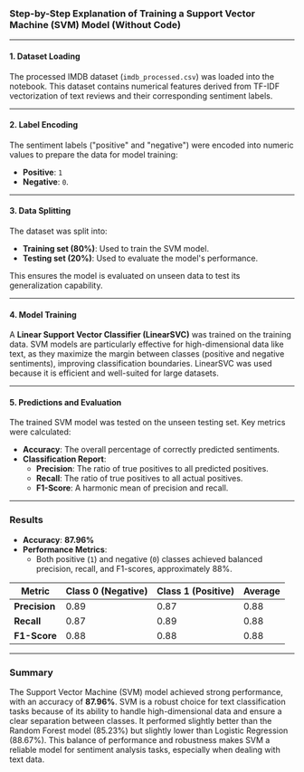 ### Step-by-Step Explanation of Training a Support Vector Machine (SVM) Model (Without Code)

---

#### **1. Dataset Loading**
The processed IMDB dataset (`imdb_processed.csv`) was loaded into the notebook. This dataset contains numerical features derived from TF-IDF vectorization of text reviews and their corresponding sentiment labels.

---

#### **2. Label Encoding**
The sentiment labels ("positive" and "negative") were encoded into numeric values to prepare the data for model training:
- **Positive**: `1`
- **Negative**: `0`.

---

#### **3. Data Splitting**
The dataset was split into:
- **Training set (80%)**: Used to train the SVM model.
- **Testing set (20%)**: Used to evaluate the model's performance.

This ensures the model is evaluated on unseen data to test its generalization capability.

---

#### **4. Model Training**
A **Linear Support Vector Classifier (LinearSVC)** was trained on the training data. SVM models are particularly effective for high-dimensional data like text, as they maximize the margin between classes (positive and negative sentiments), improving classification boundaries. LinearSVC was used because it is efficient and well-suited for large datasets.

---

#### **5. Predictions and Evaluation**
The trained SVM model was tested on the unseen testing set. Key metrics were calculated:
- **Accuracy**: The overall percentage of correctly predicted sentiments.
- **Classification Report**:
  - **Precision**: The ratio of true positives to all predicted positives.
  - **Recall**: The ratio of true positives to all actual positives.
  - **F1-Score**: A harmonic mean of precision and recall.

---

### Results
- **Accuracy**: **87.96%**
- **Performance Metrics**:
  - Both positive (`1`) and negative (`0`) classes achieved balanced precision, recall, and F1-scores, approximately 88%.

| Metric          | Class 0 (Negative) | Class 1 (Positive) | Average |
|------------------|--------------------|--------------------|---------|
| **Precision**    | 0.89              | 0.87              | 0.88    |
| **Recall**       | 0.87              | 0.89              | 0.88    |
| **F1-Score**     | 0.88              | 0.88              | 0.88    |

---

### Summary
The Support Vector Machine (SVM) model achieved strong performance, with an accuracy of **87.96%**. SVM is a robust choice for text classification tasks because of its ability to handle high-dimensional data and ensure a clear separation between classes. It performed slightly better than the Random Forest model (85.23%) but slightly lower than Logistic Regression (88.67%). This balance of performance and robustness makes SVM a reliable model for sentiment analysis tasks, especially when dealing with text data. 


